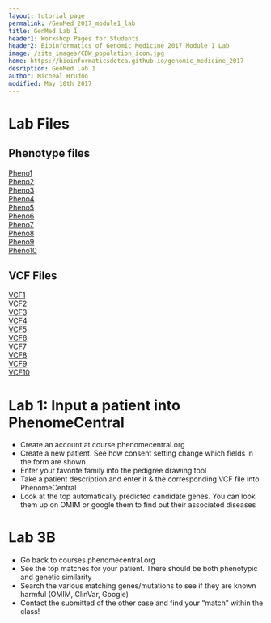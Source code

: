 ```yaml
---
layout: tutorial_page
permalink: /GenMed_2017_module1_lab
title: GenMed Lab 1
header1: Workshop Pages for Students
header2: Bioinformatics of Genomic Medicine 2017 Module 1 Lab
image: /site_images/CBW_population_icon.jpg
home: https://bioinformaticsdotca.github.io/genomic_medicine_2017
desription: GenMed Lab 1
author: Micheal Brudno
modified: May 10th 2017
---
```


# Lab Files

## Phenotype files

[Pheno1](https://github.com/bioinformaticsdotca/Genomic_Med_2017/raw/master/mod1_lab/00155.phen.docx)  
[Pheno2](https://github.com/bioinformaticsdotca/Genomic_Med_2017/raw/master/mod1_lab/00233.phen.docx)  
[Pheno3](https://github.com/bioinformaticsdotca/Genomic_Med_2017/raw/master/mod1_lab/01257.phen.docx)  
[Pheno4](https://github.com/bioinformaticsdotca/Genomic_Med_2017/raw/master/mod1_lab/01516.phen.docx)  
[Pheno5](https://github.com/bioinformaticsdotca/Genomic_Med_2017/raw/master/mod1_lab/18525.phen.docx)  
[Pheno6](https://github.com/bioinformaticsdotca/Genomic_Med_2017/raw/master/mod1_lab/18548.phen.docx)  
[Pheno7](https://github.com/bioinformaticsdotca/Genomic_Med_2017/raw/master/mod1_lab/19046.phen.docx)  
[Pheno8](https://github.com/bioinformaticsdotca/Genomic_Med_2017/raw/master/mod1_lab/19332.phen.docx)  
[Pheno9](https://github.com/bioinformaticsdotca/Genomic_Med_2017/raw/master/mod1_lab/19717.phen.docx)  
[Pheno10](https://github.com/bioinformaticsdotca/Genomic_Med_2017/raw/master/mod1_lab/20126.phen.docx)  

## VCF Files

[VCF1](https://drive.google.com/open?id=0B9YRtlFnFl-Qby05d0poQy1wVEE)  
[VCF2](https://drive.google.com/open?id=0B9YRtlFnFl-Qd25qc1hnM0ZRQU0)  
[VCF3](https://drive.google.com/open?id=0B9YRtlFnFl-QNEF1RWRfWGdIV1k)  
[VCF4](https://drive.google.com/open?id=0B9YRtlFnFl-Qd1VTTFptdFZFWWM)  
[VCF5](https://drive.google.com/open?id=0B9YRtlFnFl-QTU5CSlVub0xOZTg)  
[VCF6](https://drive.google.com/open?id=0B9YRtlFnFl-QZDVXUm1OZUtCYzg)  
[VCF7](https://drive.google.com/open?id=0B9YRtlFnFl-QQlc0S3lSYy04M0U)  
[VCF8](https://drive.google.com/open?id=0B9YRtlFnFl-QREtWNFZtTVl3QUk)  
[VCF9](https://drive.google.com/open?id=0B9YRtlFnFl-QVUNsVXpqRlpJdXc)  
[VCF10](https://drive.google.com/open?id=0B9YRtlFnFl-QWXR3RWxnaGc3ZXM)  


# Lab 1: Input a patient into PhenomeCentral

* Create an account at course.phenomecentral.org   
* Create a new patient. See how consent setting change which fields in the form are shown  
* Enter your favorite family into the pedigree drawing tool  
* Take a patient description and enter it & the corresponding VCF file into PhenomeCentral  
* Look at the top automatically predicted candidate genes. You can look them up on OMIM or google them to find out their associated diseases  

# Lab 3B 

* Go back to courses.phenomecentral.org  
* See the top matches for your patient. There should be both phenotypic and genetic similarity  
* Search the various matching genes/mutations to see if they are known harmful (OMIM, ClinVar, Google) 
* Contact the submitted of the other case and find your “match” within the class!  

